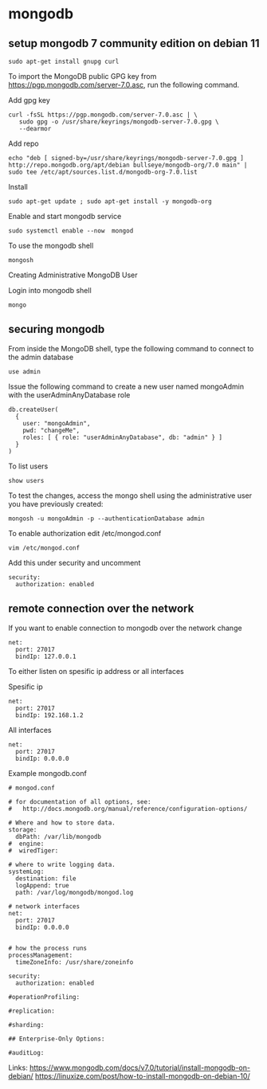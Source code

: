# mongodb

## setup mongodb 7 community edition on debian 11

```
sudo apt-get install gnupg curl
```

To import the MongoDB public GPG key from https://pgp.mongodb.com/server-7.0.asc, run the following command.

Add gpg key

```
curl -fsSL https://pgp.mongodb.com/server-7.0.asc | \
   sudo gpg -o /usr/share/keyrings/mongodb-server-7.0.gpg \
   --dearmor
```

Add repo

```
echo "deb [ signed-by=/usr/share/keyrings/mongodb-server-7.0.gpg ] http://repo.mongodb.org/apt/debian bullseye/mongodb-org/7.0 main" | sudo tee /etc/apt/sources.list.d/mongodb-org-7.0.list
```

Install
```
sudo apt-get update ; sudo apt-get install -y mongodb-org
```

Enable and start mongodb service
```
sudo systemctl enable --now  mongod
```

To use the mongodb shell
```
mongosh
```

Creating Administrative MongoDB User

Login into mongodb shell 

```
mongo
```

## securing mongodb

From inside the MongoDB shell, type the following command to connect to the admin database
```
use admin
```

Issue the following command to create a new user named mongoAdmin with the userAdminAnyDatabase role
```
db.createUser(
  {
    user: "mongoAdmin", 
    pwd: "changeMe", 
    roles: [ { role: "userAdminAnyDatabase", db: "admin" } ]
  }
)
```
To list users
```
show users
```

To test the changes, access the mongo shell using the administrative user you have previously created:
```
mongosh -u mongoAdmin -p --authenticationDatabase admin
```

To enable authorization edit /etc/mongod.conf
```
vim /etc/mongod.conf
```
Add this under security and uncomment
```
security:
  authorization: enabled
```

## remote connection over the network

If you want to enable connection to mongodb over the network change
```
net:
  port: 27017
  bindIp: 127.0.0.1
```
To either listen on spesific ip address or all interfaces

Spesific ip
```
net:
  port: 27017
  bindIp: 192.168.1.2
```

All interfaces 
```
net:
  port: 27017
  bindIp: 0.0.0.0
```

Example mongodb.conf
```
# mongod.conf

# for documentation of all options, see:
#   http://docs.mongodb.org/manual/reference/configuration-options/

# Where and how to store data.
storage:
  dbPath: /var/lib/mongodb
#  engine:
#  wiredTiger:

# where to write logging data.
systemLog:
  destination: file
  logAppend: true
  path: /var/log/mongodb/mongod.log

# network interfaces
net:
  port: 27017
  bindIp: 0.0.0.0


# how the process runs
processManagement:
  timeZoneInfo: /usr/share/zoneinfo

security:
  authorization: enabled

#operationProfiling:

#replication:

#sharding:

## Enterprise-Only Options:

#auditLog:

```





Links:
https://www.mongodb.com/docs/v7.0/tutorial/install-mongodb-on-debian/
https://linuxize.com/post/how-to-install-mongodb-on-debian-10/



